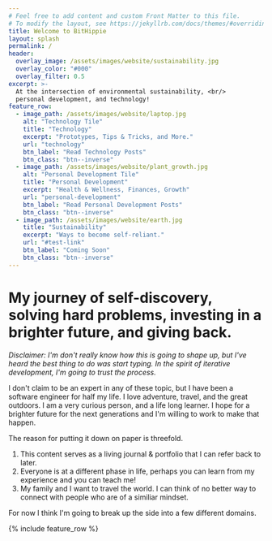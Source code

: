 ```yaml
---
# Feel free to add content and custom Front Matter to this file.
# To modify the layout, see https://jekyllrb.com/docs/themes/#overriding-theme-defaults
title: Welcome to BitHippie 
layout: splash
permalink: /
header:
  overlay_image: /assets/images/website/sustainability.jpg
  overlay_color: "#000"
  overlay_filter: 0.5
excerpt: >-
  At the intersection of environmental sustainability, <br/>
  personal development, and technology!
feature_row:
  - image_path: /assets/images/website/laptop.jpg
    alt: "Technology Tile"
    title: "Technology"
    excerpt: "Prototypes, Tips & Tricks, and More."
    url: "technology"
    btn_label: "Read Technology Posts"
    btn_class: "btn--inverse"
  - image_path: /assets/images/website/plant_growth.jpg
    alt: "Personal Development Tile"
    title: "Personal Development"
    excerpt: "Health & Wellness, Finances, Growth"
    url: "personal-development"
    btn_label: "Read Personal Development Posts"
    btn_class: "btn--inverse"
  - image_path: /assets/images/website/earth.jpg
    title: "Sustainability"
    excerpt: "Ways to become self-reliant."
    url: "#test-link"
    btn_label: "Coming Soon"
    btn_class: "btn--inverse"
--- 
```


# My journey of self-discovery, solving hard problems, investing in a brighter future, and giving back.

_Disclaimer: I'm don't really know how this is going to shape up, but I've heard the best thing to do was start typing. 
In the spirit of iterative development, I'm going to trust the process._

I don't claim to be an expert in any of these topic, but I have been a software engineer for half my life. 
I love adventure, travel, and the great outdoors. I am a very curious person, and a life long learner. 
I hope for a brighter future for the next generations and I'm willing to work to make that happen.

The reason for putting it down on paper is threefold. 
1. This content serves as a living journal & portfolio that I can refer back to later.
2. Everyone is at a different phase in life, perhaps you can learn from my experience and you can teach me!
3. My family and I want to travel the world. I can think of no better way to connect with people who are of a similiar mindset. 

For now I think I'm going to break up the side into a few different domains.

{% include feature_row %}
